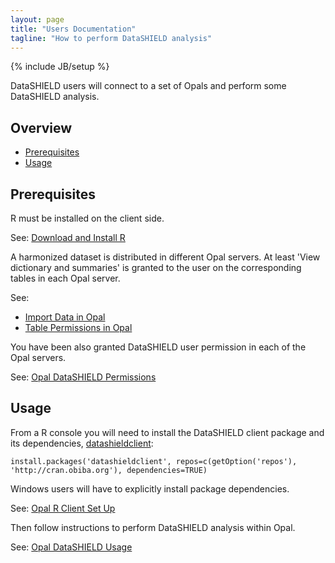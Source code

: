 ```yaml
---
layout: page
title: "Users Documentation"
tagline: "How to perform DataSHIELD analysis"
---
```

{% include JB/setup %}

DataSHIELD users will connect to a set of Opals and perform some DataSHIELD analysis.

## Overview

* [Prerequisites](#clientsetup)
* [Usage](#clientusage)

<a name="clientsetup"> </a>
## Prerequisites

R must be installed on the client side.

See: [Download and Install R](http://cran.r-project.org/)

A harmonized dataset is distributed in different Opal servers. At least 'View dictionary and summaries' is granted to the user on the corresponding tables in each Opal server.

See: 
* [Import Data in Opal](http://wiki.obiba.org/display/OPALDOC/Working+with+Datasources#WorkingwithDatasources-ImportData)
* [Table Permissions in Opal](http://wiki.obiba.org/display/OPALDOC/Table+Details#TableDetails-Permissions)

You have been also granted DataSHIELD user permission in each of the Opal servers.

See: [Opal DataSHIELD Permissions](http://wiki.obiba.org/display/OPALDOC/DataSHIELD+Administration#DataSHIELDAdministration-Permissions)

<a name="clientusage"> </a>
## Usage

From a R console you will need to install the DataSHIELD client package and its dependencies, [datashieldclient](https://github.com/datashield/datashieldclient):

	install.packages('datashieldclient', repos=c(getOption('repos'), 'http://cran.obiba.org'), dependencies=TRUE)

Windows users will have to explicitly install package dependencies.

See: [Opal R Client Set Up](http://wiki.obiba.org/display/OPALDOC/Opal+R+and+DataSHIELD+User+Guide#OpalRandDataSHIELDUserGuide-ClientsideInstallation)

Then follow instructions to perform DataSHIELD analysis within Opal.

See: [Opal DataSHIELD Usage](http://wiki.obiba.org/display/OPALDOC/Opal+R+and+DataSHIELD+User+Guide#OpalRandDataSHIELDUserGuide-DataSHIELDUsage)

